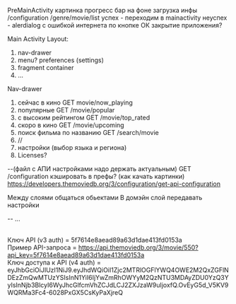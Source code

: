 PreMainActivity
картинка
прогресс бар
на фоне загрузка инфы
/configuration
/genre/movie/list
успех - переходим в mainactivity
неуспех - alerdialog с ошибкой интернета по кнопке ОК закрытие приложения?


Main Activity
Layout:
1) nav-drawer
2) menu? preferences (settings)
3) fragment container
4) ...

Nav-drawer
1) сейчас в кино GET movie/now_playing
2) популярные GET /movie/popular
3) с высоким рейтингом GET /movie/top_rated
4) скоро в кино GET /movie/upcoming
5) поиск фильма по названию GET /search/movie
6) //
7) настройки (выбор языка и региона)
8) Licenses?

--(файл с АПИ настройками надо держать актуальным)
GET /configuration
кэшировать в префы?
(как качать картинки)
https://developers.themoviedb.org/3/configuration/get-api-configuration

Между слоями общаться обьектами
В домэйн слой передавать настройки

-- ...

</br>Ключ API (v3 auth)  = 5f7614e8aead89a63d1dae413fd0153a
</br>Пример API-запроса = https://api.themoviedb.org/3/movie/550?api_key=5f7614e8aead89a63d1dae413fd0153a
</br>Ключ доступа к API (v4 auth) = eyJhbGciOiJIUzI1NiJ9.eyJhdWQiOiI1Zjc2MTRlOGFlYWQ4OWE2M2QxZGFlNDEzZmQwMTUzYSIsInN1YiI6IjYwZmRhOWYyM2QzNTU3MDAyZDU0YzQ3YyIsInNjb3BlcyI6WyJhcGlfcmVhZCJdLCJ2ZXJzaW9uIjoxfQ.OvEyG5d_V5KV9WQRMa3Fc4-6028PxGX5CsKyPaXjreQ
